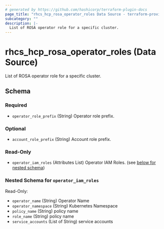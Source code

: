 ```yaml
---
# generated by https://github.com/hashicorp/terraform-plugin-docs
page_title: "rhcs_hcp_rosa_operator_roles Data Source - terraform-provider-rhcs"
subcategory: ""
description: |-
  List of ROSA operator role for a specific cluster.
---
```


# rhcs_hcp_rosa_operator_roles (Data Source)

List of ROSA operator role for a specific cluster.



<!-- schema generated by tfplugindocs -->
## Schema

### Required

- `operator_role_prefix` (String) Operator role prefix.

### Optional

- `account_role_prefix` (String) Account role prefix.

### Read-Only

- `operator_iam_roles` (Attributes List) Operator IAM Roles. (see [below for nested schema](#nestedatt--operator_iam_roles))

<a id="nestedatt--operator_iam_roles"></a>
### Nested Schema for `operator_iam_roles`

Read-Only:

- `operator_name` (String) Operator Name
- `operator_namespace` (String) Kubernetes Namespace
- `policy_name` (String) policy name
- `role_name` (String) policy name
- `service_accounts` (List of String) service accounts
